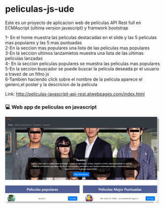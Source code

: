 # peliculas-js-ude

Este es un proyecto de aplicacion web de peliculas API Rest full en ECMAscript (ultima version javascript) y framwork bootstrap

1- En el home muestra las peliculas destacadas en el slide y las 5 peliculas mas populares y las 5 mas puntuadas
<br>
2-En la seccion mas populares una lista de las peliculas mas populares
<br>
3-En la seccion ultimos lanzamietos muestra una lista de las ultimas peliculas lanzadas
<br>
4- En la seccion peliculas populares se muestra las peliculas mas populares
<br>
5-En la seccion buscador se puede buscar la pelicula deseada pr el usuario a travez de un filtro js
<br>
6-Tambien haciendo click sobre el nombre de la pelicula aparece el genero,el poster y la descricion de la pelicula

Link:
http://peliculas-javascript-api-rest.atwebpages.com/index.html

### :computer: Web app de peliculas en javascript
<img src="capturadepantalla.jpg" width="500px" />
